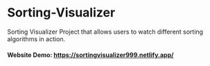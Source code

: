 # Sorting-Visualizer
Sorting Visualizer Project that allows users to watch different sorting algorithms in action.

#### Website Demo: https://sortingvisualizer999.netlify.app/
